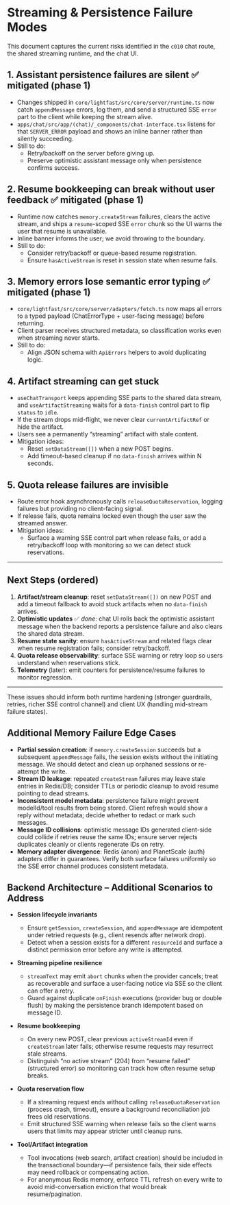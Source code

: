 # Streaming & Persistence Failure Modes

This document captures the current risks identified in the `c010` chat route, the shared streaming runtime, and the chat UI.

## 1. Assistant persistence failures are silent ✅ mitigated (phase 1)
- Changes shipped in `core/lightfast/src/core/server/runtime.ts` now catch `appendMessage` errors, log them, and send a structured SSE `error` part to the client while keeping the stream alive.
- `apps/chat/src/app/(chat)/_components/chat-interface.tsx` listens for that `SERVER_ERROR` payload and shows an inline banner rather than silently succeeding.
- Still to do:
  - Retry/backoff on the server before giving up.
  - Preserve optimistic assistant message only when persistence confirms success.

## 2. Resume bookkeeping can break without user feedback ✅ mitigated (phase 1)
- Runtime now catches `memory.createStream` failures, clears the active stream, and ships a `resume`-scoped SSE `error` chunk so the UI warns the user that resume is unavailable.
- Inline banner informs the user; we avoid throwing to the boundary.
- Still to do:
  - Consider retry/backoff or queue-based resume registration.
  - Ensure `hasActiveStream` is reset in session state when resume fails.

## 3. Memory errors lose semantic error typing ✅ mitigated (phase 1)
- `core/lightfast/src/core/server/adapters/fetch.ts` now maps all errors to a typed payload (ChatErrorType + user-facing message) before returning.
- Client parser receives structured metadata, so classification works even when streaming never starts.
- Still to do:
  - Align JSON schema with `ApiErrors` helpers to avoid duplicating logic.

## 4. Artifact streaming can get stuck
- `useChatTransport` keeps appending SSE parts to the shared data stream, and `useArtifactStreaming` waits for a `data-finish` control part to flip `status` to `idle`.
- If the stream drops mid-flight, we never clear `currentArtifactRef` or hide the artifact.
- Users see a permanently “streaming” artifact with stale content.
- Mitigation ideas:
  - Reset `setDataStream([])` when a new POST begins.
  - Add timeout-based cleanup if no `data-finish` arrives within N seconds.

## 5. Quota release failures are invisible
- Route error hook asynchronously calls `releaseQuotaReservation`, logging failures but providing no client-facing signal.
- If release fails, quota remains locked even though the user saw the streamed answer.
- Mitigation ideas:
  - Surface a warning SSE control part when release fails, or add a retry/backoff loop with monitoring so we can detect stuck reservations.

---

## Next Steps (ordered)
1. **Artifact/stream cleanup**: reset `setDataStream([])` on new POST and add a timeout fallback to avoid stuck artifacts when no `data-finish` arrives.
2. **Optimistic updates** ✅ _done_: chat UI rolls back the optimistic assistant message when the backend reports a persistence failure and also clears the shared data stream.
3. **Resume state sanity**: ensure `hasActiveStream` and related flags clear when resume registration fails; consider retry/backoff.
4. **Quota release observability**: surface SSE warning or retry loop so users understand when reservations stick.
5. **Telemetry** (later): emit counters for persistence/resume failures to monitor regression.

---
These issues should inform both runtime hardening (stronger guardrails, retries, richer SSE control channel) and client UX (handling mid-stream failure states).

## Additional Memory Failure Edge Cases
- **Partial session creation**: if `memory.createSession` succeeds but a subsequent `appendMessage` fails, the session exists without the initiating message. We should detect and clean up orphaned sessions or re-attempt the write.
- **Stream ID leakage**: repeated `createStream` failures may leave stale entries in Redis/DB; consider TTLs or periodic cleanup to avoid resume pointing to dead streams.
- **Inconsistent model metadata**: persistence failure might prevent modelId/tool results from being stored. Client refresh would show a reply without metadata; decide whether to redact or mark such messages.
- **Message ID collisions**: optimistic message IDs generated client-side could collide if retries reuse the same IDs; ensure server rejects duplicates cleanly or clients regenerate IDs on retry.
- **Memory adapter divergence**: Redis (anon) and PlanetScale (auth) adapters differ in guarantees. Verify both surface failures uniformly so the SSE error channel produces consistent metadata.

## Backend Architecture – Additional Scenarios to Address
- **Session lifecycle invariants**
  - Ensure `getSession`, `createSession`, and `appendMessage` are idempotent under retried requests (e.g., client resends after network drop).
  - Detect when a session exists for a different `resourceId` and surface a distinct permission error before any write is attempted.

- **Streaming pipeline resilience**
  - `streamText` may emit `abort` chunks when the provider cancels; treat as recoverable and surface a user-facing notice via SSE so the client can offer a retry.
  - Guard against duplicate `onFinish` executions (provider bug or double flush) by making the persistence branch idempotent based on message ID.

- **Resume bookkeeping**
  - On every new POST, clear previous `activeStreamId` even if `createStream` later fails; otherwise resume requests may resurrect stale streams.
  - Distinguish “no active stream” (204) from “resume failed” (structured error) so monitoring can track how often resume setup breaks.

- **Quota reservation flow**
  - If a streaming request ends without calling `releaseQuotaReservation` (process crash, timeout), ensure a background reconciliation job frees old reservations.
  - Emit structured SSE warning when release fails so the client warns users that limits may appear stricter until cleanup runs.

- **Tool/Artifact integration**
  - Tool invocations (web search, artifact creation) should be included in the transactional boundary—if persistence fails, their side effects may need rollback or compensating action.
  - For anonymous Redis memory, enforce TTL refresh on every write to avoid mid-conversation eviction that would break resume/pagination.
